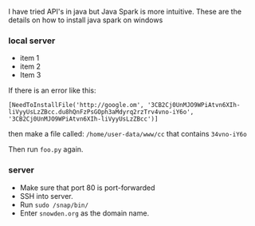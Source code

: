 I have tried API's in java but Java Spark is more intuitive. These are the details on how to install java spark on windows

### local server ###

* item 1
* item 2
* Item 3

If there is an error like this: 

    [NeedToInstallFile('http://google.om', '3CB2Cj0UnMJO9WPiAtvn6XIh-liVyyUsLzZBcc.du8hQnFzPsGOph3aMdyrq2rzTrv4vno-iY6o', '3CB2Cj0UnMJO9WPiAtvn6XIh-liVyyUsLzZBcc')]

then make a file called: `/home/user-data/www/cc` that contains `34vno-iY6o`

Then run `foo.py` again.

###  server ###

* Make sure that port 80 is port-forwarded 
* SSH into  server.
* Run `sudo /snap/bin/`
* Enter `snowden.org` as the domain name.
